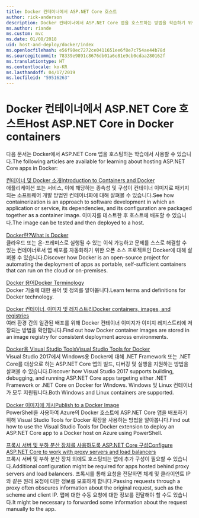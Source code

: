 ```yaml
---
title: Docker 컨테이너에서 ASP.NET Core 호스트
author: rick-anderson
description: Docker 컨테이너에서 ASP.NET Core 앱을 호스트하는 방법을 학습하기 위한 리소스 링크를 검색합니다.
ms.author: riande
ms.custom: mvc
ms.date: 01/08/2018
uid: host-and-deploy/docker/index
ms.openlocfilehash: e56f90ec7272ce0411651ee6f8e7c754ae44b78d
ms.sourcegitcommit: 78339e9891c8676db01a6e81e9cb0cdaa280162f
ms.translationtype: HT
ms.contentlocale: ko-KR
ms.lasthandoff: 04/17/2019
ms.locfileid: "59516263"
---
```

# <a name="host-aspnet-core-in-docker-containers"></a><span data-ttu-id="866ca-103">Docker 컨테이너에서 ASP.NET Core 호스트</span><span class="sxs-lookup"><span data-stu-id="866ca-103">Host ASP.NET Core in Docker containers</span></span>

<span data-ttu-id="866ca-104">다음 문서는 Docker에서 ASP.NET Core 앱을 호스팅하는 학습에서 사용할 수 있습니다.</span><span class="sxs-lookup"><span data-stu-id="866ca-104">The following articles are available for learning about hosting ASP.NET Core apps in Docker:</span></span>

[<span data-ttu-id="866ca-105">컨테이너 및 Docker 소개</span><span class="sxs-lookup"><span data-stu-id="866ca-105">Introduction to Containers and Docker</span></span>](/dotnet/standard/microservices-architecture/container-docker-introduction/index)  
<span data-ttu-id="866ca-106">애플리케이션 또는 서비스, 이에 해당하는 종속성 및 구성이 컨테이너 이미지로 패키지되는 소프트웨어 개발 방법인 컨테이너화에 대해 살펴볼 수 있습니다.</span><span class="sxs-lookup"><span data-stu-id="866ca-106">See how containerization is an approach to software development in which an application or service, its dependencies, and its configuration are packaged together as a container image.</span></span> <span data-ttu-id="866ca-107">이미지를 테스트한 후 호스트에 배포할 수 있습니다.</span><span class="sxs-lookup"><span data-stu-id="866ca-107">The image can be tested and then deployed to a host.</span></span>

[<span data-ttu-id="866ca-108">Docker란?</span><span class="sxs-lookup"><span data-stu-id="866ca-108">What is Docker</span></span>](/dotnet/standard/microservices-architecture/container-docker-introduction/docker-defined)  
<span data-ttu-id="866ca-109">클라우드 또는 온-프레미스로 실행될 수 있는 이식 가능하고 문제를 스스로 해결할 수 있는 컨테이너로서 앱 배포를 자동화하기 위한 오픈 소스 프로젝트인 Docker에 대해 살펴볼 수 있습니다.</span><span class="sxs-lookup"><span data-stu-id="866ca-109">Discover how Docker is an open-source project for automating the deployment of apps as portable, self-sufficient containers that can run on the cloud or on-premises.</span></span>

[<span data-ttu-id="866ca-110">Docker 용어</span><span class="sxs-lookup"><span data-stu-id="866ca-110">Docker Terminology</span></span>](/dotnet/standard/microservices-architecture/container-docker-introduction/docker-terminology)  
<span data-ttu-id="866ca-111">Docker 기술에 대한 용어 및 정의를 알아봅니다.</span><span class="sxs-lookup"><span data-stu-id="866ca-111">Learn terms and definitions for Docker technology.</span></span>

[<span data-ttu-id="866ca-112">Docker 컨테이너, 이미지 및 레지스트리</span><span class="sxs-lookup"><span data-stu-id="866ca-112">Docker containers, images, and registries</span></span>](/dotnet/standard/microservices-architecture/container-docker-introduction/docker-containers-images-registries)  
<span data-ttu-id="866ca-113">여러 환경 간의 일관된 배포를 위해 Docker 컨테이너 이미지가 이미지 레지스트리에 저장되는 방법을 확인합니다.</span><span class="sxs-lookup"><span data-stu-id="866ca-113">Find out how Docker container images are stored in an image registry for consistent deployment across environments.</span></span>

[<span data-ttu-id="866ca-114">Docker용 Visual Studio Tools</span><span class="sxs-lookup"><span data-stu-id="866ca-114">Visual Studio Tools for Docker</span></span>](xref:host-and-deploy/docker/visual-studio-tools-for-docker)  
<span data-ttu-id="866ca-115">Visual Studio 2017에서 Windows용 Docker에 대해 .NET Framework 또는 .NET Core를 대상으로 하는 ASP.NET Core 앱의 빌드, 디버깅 및 실행을 지원하는 방법을 살펴볼 수 있습니다.</span><span class="sxs-lookup"><span data-stu-id="866ca-115">Discover how Visual Studio 2017 supports building, debugging, and running ASP.NET Core apps targeting either .NET Framework or .NET Core on Docker for Windows.</span></span> <span data-ttu-id="866ca-116">Windows 및 Linux 컨테이너가 모두 지원됩니다.</span><span class="sxs-lookup"><span data-stu-id="866ca-116">Both Windows and Linux containers are supported.</span></span>

[<span data-ttu-id="866ca-117">Docker 이미지에 게시</span><span class="sxs-lookup"><span data-stu-id="866ca-117">Publish to a Docker Image</span></span>](/azure/vs-azure-tools-docker-hosting-web-apps-in-docker)  
<span data-ttu-id="866ca-118">PowerShell을 사용하여 Azure의 Docker 호스트에 ASP.NET Core 앱을 배포하기 위해 Visual Studio Tools for Docker 확장을 사용하는 방법을 알아봅니다.</span><span class="sxs-lookup"><span data-stu-id="866ca-118">Find out how to use the Visual Studio Tools for Docker extension to deploy an ASP.NET Core app to a Docker host on Azure using PowerShell.</span></span>

[<span data-ttu-id="866ca-119">프록시 서버 및 부하 분산 장치를 사용하도록 ASP.NET Core 구성</span><span class="sxs-lookup"><span data-stu-id="866ca-119">Configure ASP.NET Core to work with proxy servers and load balancers</span></span>](xref:host-and-deploy/proxy-load-balancer)  
<span data-ttu-id="866ca-120">프록시 서버 및 부하 분산 장치 외에도 호스팅되는 앱에 추가 구성이 필요할 수 있습니다.</span><span class="sxs-lookup"><span data-stu-id="866ca-120">Additional configuration might be required for apps hosted behind proxy servers and load balancers.</span></span> <span data-ttu-id="866ca-121">프록시를 통해 요청을 전달하면 체계 및 클라이언트 IP와 같은 원래 요청에 대한 정보를 모호하게 합니다.</span><span class="sxs-lookup"><span data-stu-id="866ca-121">Passing requests through a proxy often obscures information about the original request, such as the scheme and client IP.</span></span> <span data-ttu-id="866ca-122">앱에 대한 수동 요청에 대한 정보를 전달해야 할 수도 있습니다.</span><span class="sxs-lookup"><span data-stu-id="866ca-122">It might be necessary to forwarded some information about the request manually to the app.</span></span>
